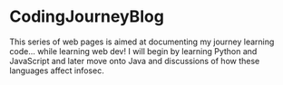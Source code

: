 # CodingJourneyBlog
This series of web pages is aimed at documenting my journey learning code... while learning web dev! 
I will begin by learning Python and JavaScript and later move onto Java and discussions of how these languages affect infosec. 
